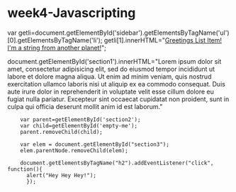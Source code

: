 # week4-Javascripting

var getli=document.getElementById('sidebar').getElementsByTagName('ul')[0].getElementsByTagName('li');
    getli[1].innerHTML="<a href='#section1'>Greetings List Item! I'm a string from another planet!</a>";

document.getElementById('section1').innerHTML="Lorem ipsum dolor sit amet, consectetur adipisicing elit, sed do eiusmod tempor incididunt ut labore et dolore magna aliqua. Ut enim ad minim veniam, quis nostrud exercitation ullamco laboris nisi ut aliquip ex ea commodo consequat. Duis aute irure dolor in reprehenderit in voluptate velit esse cillum dolore eu fugiat nulla pariatur. Excepteur sint occaecat cupidatat non proident, sunt in culpa qui officia deserunt mollit anim id est laborum."

        var parent=getElementById('section2');
        var child=getElementById('empty-me');
        parent.removeChild(child);

        var elem = document.getElementById("section3");
        elem.parentNode.removeChild(elem);

        document.getElementsByTagName("h2").addEventListener("click", function(){
          alert("Hey Hey Hey!");
          });
